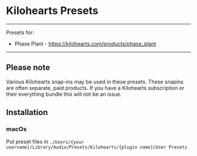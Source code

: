 # Kilohearts Presets

___

Presets for:

- Phase Plant - <https://kilohearts.com/products/phase_plant>

___

## Please note

Various Kilohearts snap-ins may be used in these presets. These snapins are often separate, paid products. If you have a Kilohearts subscription or their everything bundle this will not be an issue.

## Installation

### macOs

Put preset files in `./Users/{your username}/Library/Audio/Presets/Kilohearts/{plugin name}/User Presets`
